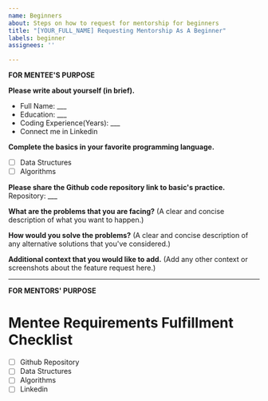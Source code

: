 ```yaml
---
name: Beginners
about: Steps on how to request for mentorship for beginners
title: "[YOUR_FULL_NAME] Requesting Mentorship As A Beginner"
labels: beginner
assignees: ''

---
```


__FOR MENTEE'S PURPOSE__

**Please write about yourself (in brief).**
- Full Name:  ___
- Education:  ___
- Coding Experience(Years): ___
- Connect me in Linkedin

**Complete the basics in your favorite programming language.**
- [ ] Data Structures
- [ ] Algorithms

**Please share the Github code repository link to basic's practice.**
Repository: ___

**What are the problems that you are facing?**
(A clear and concise description of what you want to happen.)

**How would you solve the problems?**
(A clear and concise description of any alternative solutions that you've considered.)

**Additional context that you would like to add.**
(Add any other context or screenshots about the feature request here.)

--- 

__FOR MENTORS' PURPOSE__

# Mentee Requirements Fulfillment Checklist 
- [ ] Github Repository
- [ ] Data Structures
- [ ] Algorithms
- [ ] Linkedin
